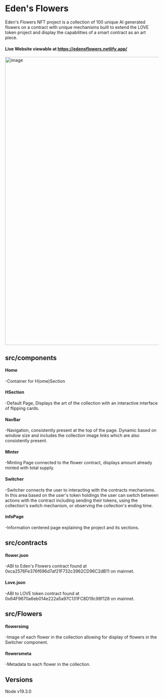 # Eden's Flowers
Eden's Flowers NFT project is a collection of 100 unique AI generated flowers on a contract with unique mechanisms built to extend the LOVE token project and display the capabilities of a smart contract as an art piece.

#### Live Website viewable at <a href='https://edensflowers.netlify.app/' target="_blank" rel="noopener noreferrer">https://edensflowers.netlify.app/</a>
<img width="944" alt="image" src="https://user-images.githubusercontent.com/38538941/224634624-a71168a7-cae0-41ae-974a-d785cba5ab55.png">

## src/components
#### Home
-Container for H(ome)Section
#### HSection
-Default Page, Displays the art of the collection with an interactive interface of flipping cards.
#### NavBar
-Navigation, consistently present at the top of the page. Dynamic based on window size and includes the collection image links which are also consistently present.
#### Minter
-Minting Page connected to the flower contract, displays amount already minted with total supply.
#### Switcher
-Switcher connects the user to interacting with the contracts mechanisms. In this area based on the user's token holdings the user can switch between actions with the contract including sending their tokens, using the collection's switch mechanism, or observing the collection's ending time. 
#### infoPage
-Information centered page explaining the project and its sections.
## src/contracts
#### flower.json 
-ABI to Eden's Flowers contract found at 0xca2576Fe376f696d7af21F732c3962CD96C2dB11 on mainnet.
#### Love.json
-ABI to LOVE token contract found at 0x64F9670a6eb014e222a5a97C131FC8D19c98f128 on mainnet.
## src/Flowers
#### flowersimg
-Image of each flower in the collection allowing for display of flowers in the Switcher component.
#### flowersmeta
-Metadata to each flower in the collection.

## Versions
Node v19.3.0

